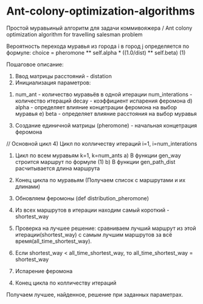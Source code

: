 # Ant-colony-optimization-algorithms
Простой муравьиный алгоритм для задачи коммивояжера / Ant colony optimization algorithm for travelling salesman problem

Вероятность перехода муравья из города i в город j определяется по формуле:
  choice = pheromone ** self.alpha * ((1.0/dist) ** self.beta)                (1)

Пошаговое описание:
1) Ввод матрицы расстояний - distation
2) Инициализация параметров:
  1. num_ant - количество муравьёв в одной итерации
  num_interations - количество итераций
  decay - коэффициент испарения феромона
  d) alpha - определяет влияние концетрации феромона на выбор муравья
  e) beta - определяет влияние расстояния на выбор муравья
  3) Создание единичной матрицы (pheromone) - начальная концетрация феромона

// Основной цикл
4) Цикл по колличеству итераций i=1, i=num_interations
  1. Цикл по всем муравьям k=1, k=num_ants
    a) В функции gen_way строится маршрут по формуле (1)
    b) В функции gen_path_dist расчитывается длина маршрута
  2. Конец цикла по муравьям (Получаем список с маршрутами и их длинами)
  
  3. Обновляем феромоны (def distribution_pheromone)
  
  4. Из всех маршрутов в итерации находим самый короткий - shortest_way
  5. Проверка на лучшее решение: сравниваем лучший маршрут из этой итерации(shortest_way) с самым лучшим маршрутов за всё
  время(all_time_shortest_way).
  6. Если shortest_way < all_time_shortest_way, то all_time_shortest_way = shortest_way
  
  7. Испарение феромона

4) Конец цикла по колличеству итераций

Получаем лучшее, найденное, решение при заданных параметрах.
  

    
    

